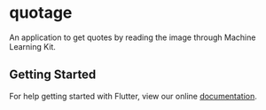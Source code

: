 # quotage

An application to get quotes by reading the image through Machine Learning Kit.

## Getting Started

For help getting started with Flutter, view our online
[documentation](https://flutter.io/).
